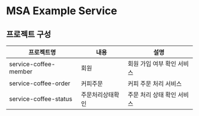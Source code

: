 # MSA Example Service

## 프로젝트 구성
|프로젝트명|내용|설명|  
|------|------|------|
|service-coffee-member|회원|회원 가입 여부 확인 서비스|
|service-coffee-order|커피주문|커피 주문 처리 서비스|
|service-coffee-status|주문처리상태확인|주문 처리 상태 확인 서비스|